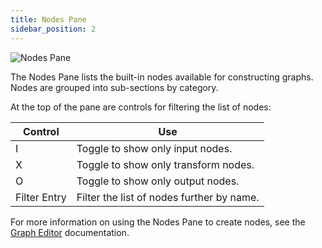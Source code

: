 ```yaml
---
title: Nodes Pane
sidebar_position: 2
---
```


![Nodes Pane](/images/shader-editor/nodes-pane.png)

The Nodes Pane lists the built-in nodes available for constructing graphs. Nodes are grouped into sub-sections by category.

At the top of the pane are controls for filtering the list of nodes:

| Control      | Use                                       |
| ------------ | ----------------------------------------- |
| I            | Toggle to show only input nodes.          |
| X            | Toggle to show only transform nodes.      |
| O            | Toggle to show only output nodes.         |
| Filter Entry | Filter the list of nodes further by name. |

For more information on using the Nodes Pane to create nodes, see the [Graph Editor][2] documentation.

[2]: /shader-editor/window-layout/graph-editor
